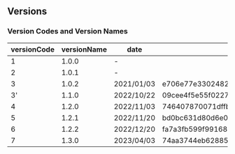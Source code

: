 ## Versions

### Version Codes and Version Names

| versionCode | versionName | date       | commit                                    |
|-------------|-------------|------------|-------------------------------------------|
| 1           | 1.0.0       | -          |                                           |
| 2           | 1.0.1       | -          |                                           |
| 3           | 1.0.2       | 2021/01/03 | e706e77e3302482be2e77dc280bfdc057de6690d  |
| 3'          | 1.1.0       | 2022/10/22 | 09cee4f5e55f022732b136b91c3bd62d8cd71225  |
| 4           | 1.2.0       | 2022/11/03 | 746407870071dffb39d449c38ec04ffe0ce42de4  |
| 5           | 1.2.1       | 2022/11/20 | bd0bc631d80d6e0eacd80e4261fab18e8168b764  |
| 6           | 1.2.2       | 2022/12/20 | fa7a3fb599f9916866a8003b0b1aaf698ffc3eec  |
| 7           | 1.3.0       | 2023/04/03 | 74aa3744eb628853560e56997d66e378e9237530  |
